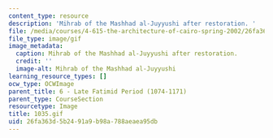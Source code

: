```yaml
---
content_type: resource
description: 'Mihrab of the Mashhad al-Juyyushi after restoration. '
file: /media/courses/4-615-the-architecture-of-cairo-spring-2002/26fa363d5b2491a9b98a788aeaea95db_1035.gif
file_type: image/gif
image_metadata:
  caption: Mihrab of the Mashhad al-Juyyushi after restoration.
  credit: ''
  image-alt: Mihrab of the Mashhad al-Juyyushi
learning_resource_types: []
ocw_type: OCWImage
parent_title: 6 - Late Fatimid Period (1074-1171)
parent_type: CourseSection
resourcetype: Image
title: 1035.gif
uid: 26fa363d-5b24-91a9-b98a-788aeaea95db
---
```

